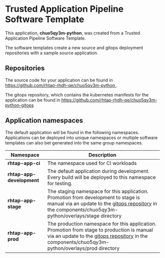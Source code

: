 # Trusted Application Pipeline Software Template

This application, **chuo5qy3m-python**, was created from a Trusted Application Pipeline Software Template.

The software templates create a new source and gitops deployment repositories with a sample source application. 

## Repositories

The source code for your application can be found in [https://github.com/rhtap-rhdh-qe/chuo5qy3m-python ](https://github.com/rhtap-rhdh-qe/chuo5qy3m-python ).
 
The gitops repository, which contains the kubernetes manifests for the application can be found in 
[https://github.com/rhtap-rhdh-qe/chuo5qy3m-python-gitops ](https://github.com/rhtap-rhdh-qe/chuo5qy3m-python-gitops ) 

## Application namespaces 

The default application will be found in the following namespaces. Applications can be deployed into unique namespaces or multiple software templates can also bet generated into the same group namespaces.  

|  Namespace   |  Description   |  
| -------- | -------- |
| **rhtap-app-ci** | The namespace used for CI workloads |
| **rhtap-app-development** | The default application during development. Every build will be deployed to this namespace for testing. |
| **rhtap-app-stage** | The staging namespace for this application. Promotion from development to stage is manual via an update to the [gitops repository](https://github.com/rhtap-rhdh-qe/chuo5qy3m-python-gitops ) in the components/chuo5qy3m-python/overlays/stage directory |
| **rhtap-app-prod** | The production namespace for this application. Promotion from stage to production is manual via an update to the [gitops repository](https://github.com/rhtap-rhdh-qe/chuo5qy3m-python-gitops ) in the components/chuo5qy3m-python/overlays/prod directory |